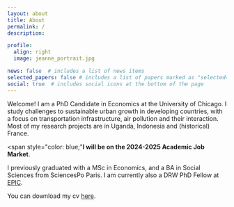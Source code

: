 ```yaml
---
layout: about
title: About
permalink: /
description: 

profile:
  align: right
  image: jeanne_portrait.jpg

news: false  # includes a list of news items
selected_papers: false # includes a list of papers marked as "selected={true}"
social: true  # includes social icons at the bottom of the page
---
```


Welcome! I am a PhD Candidate in Economics at the University of Chicago. I study challenges to sustainable urban growth in developing countries, with a focus on transportation infrastructure, air pollution and their interaction. Most of my research projects are in Uganda, Indonesia and (historical) France.

<span style="color: blue;"**I will be on the 2024-2025 Academic Job Market**.</span>

I previously graduated with a MSc in Economics, and a BA in Social Sciences from SciencesPo Paris. I am currently also a DRW PhD Fellow at [EPIC](https://epic.uchicago.edu/people/jeanne-sorin/).

You can download my cv [here](/assets/pdf/cv_jeanne.pdf).
